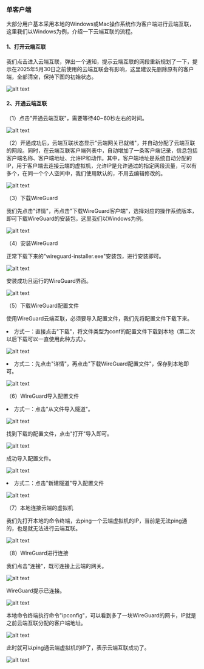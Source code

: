 ### 单客户端
大部分用户基本采用本地的Windows或Mac操作系统作为客户端进行云端互联，这里我们以Windows为例，介绍一下云端互联的流程。
#### 1、打开云端互联
我们点击进入云端互联，弹出一个通知，提示云端互联的网段重新规划了一下，提示在2025年5月30日之前使用的云端互联会有影响，这里建议先删除原有的客户端，全部清空，保持下图的初始状态。

![alt text](image.png)

#### 2、开通云端互联
（1）点击"开通云端互联"，需要等待40~60秒左右的时间。

![alt text](image-1.png)

（2）开通成功后，云端互联状态显示"云端网关已就绪"，并自动分配了云端互联的网段。同时，在云端互联客户端列表中，自动增加了一条客户端记录，信息包括客户端名称、客户端地址、允许IP和动作。其中，客户端地址是系统自动分配的IP，用于客户端去连接云端的虚拟机，允许IP是允许通过的指定网段流量，可以有多个，在同一个个人空间中，我们使用默认的，不用去编辑修改的。

![alt text](image-2.png)

（3）下载WireGuard

我们先点击"详情"，再点击"下载WireGuard客户端"，选择对应的操作系统版本，即可下载WireGuard的安装包，这里我们以Windows为例。

![alt text](image-3.png)

（4）安装WireGuard

正常下载下来的"wireguard-installer.exe"安装包，进行安装即可。

![alt text](image-4.png)

安装成功且运行的WireGuard界面。

![alt text](image-5.png)

（5）下载WireGuard配置文件

使用WireGuard云端互联，必须要导入配置文件，我们先将配置文件下载下来。

<li>方式一：直接点击"下载"，将文件类型为conf的配置文件下载到本地（第二次以后下载可以一直使用此种方式）。</li>

![alt text](image-6.png)

<li>方式二：先点击"详情"，再点击"下载WireGuard配置文件"，保存到本地即可。</li>

![alt text](image-7.png)

（6）WireGuard导入配置文件

<li>方式一：点击"从文件导入隧道"。</li>

![alt text](image-8.png)

找到下载的配置文件，点击"打开"导入即可。

![alt text](image-9.png)

成功导入配置文件。

![alt text](image-10.png)

<li>方式二：点击"新建隧道"导入配置文件</li>

![alt text](image-11.png)

（7）本地连接云端的虚拟机

我们先打开本地的命令终端，去ping一个云端虚拟机的IP，当前是无法ping通的，也是就无法进行云端互联。

![alt text](image-12.png)

（8）WireGuard进行连接

我们点击"连接"，既可连接上云端的网关。 

![alt text](image-13.png)

WireGuard提示已连接。

![alt text](image-14.png)

本地命令终端执行命令"ipconfig"，可以看到多了一块WireGuard的网卡，IP就是之前云端互联分配的客户端地址。

![alt text](image-16.png)

此时就可以ping通云端虚拟机的IP了，表示云端互联成功了。

![alt text](image-15.png)




